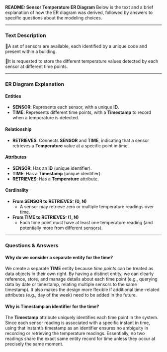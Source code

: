 **README: Sensor Temperature ER Diagram**
Below is the text and a brief explanation of how the ER diagram was derived, followed by answers to specific questions about the modeling choices.

---

### Text Description

🔴A set of sensors are available, each identified by a unique code and present within a building.&#x20;

🔴It is requested to store the different temperature values detected by each sensor at different time points.

---

### ER Diagram Explanation

#### Entities

- **SENSOR**: Represents each sensor, with a unique **ID**.
- **TIME**: Represents different time points, with a **Timestamp** to record when a temperature is detected.

#### Relationship

- **RETRIEVES**: Connects **SENSOR** and **TIME**, indicating that a sensor retrieves a **Temperature** value at a specific point in time.

#### Attributes

- **SENSOR**: Has an **ID** (unique identifier).
- **TIME**: Has a **Timestamp** (unique identifier).
- **RETRIEVES**: Has a **Temperature** attribute.

#### Cardinality

- **From SENSOR to RETRIEVES: (0, N)**
  - A sensor may retrieve zero or multiple temperature readings over time.
- **From TIME to RETRIEVES: (1, N)**
  - Each time point must have at least one temperature reading (and potentially more from different sensors).

---

### Questions & Answers

#### Why do we consider a separate entity for the time?

We create a separate **TIME** entity because *time points* can be treated as data objects in their own right. By having a distinct entity, we can clearly reference, store, and manage details about each time point (e.g., querying data by date or timestamp, relating multiple sensors to the same timestamp). It also makes the design more flexible if additional time-related attributes (e.g., day of the week) need to be added in the future.

#### Why is Timestamp an identifier for the time?

The **Timestamp** attribute uniquely identifies each time point in the system. Since each sensor reading is associated with a specific instant in time, using that instant’s timestamp as an identifier ensures no ambiguity in recording or retrieving the temperature readings. Essentially, no two readings share the exact same entity record for time unless they occur at precisely the same moment.

